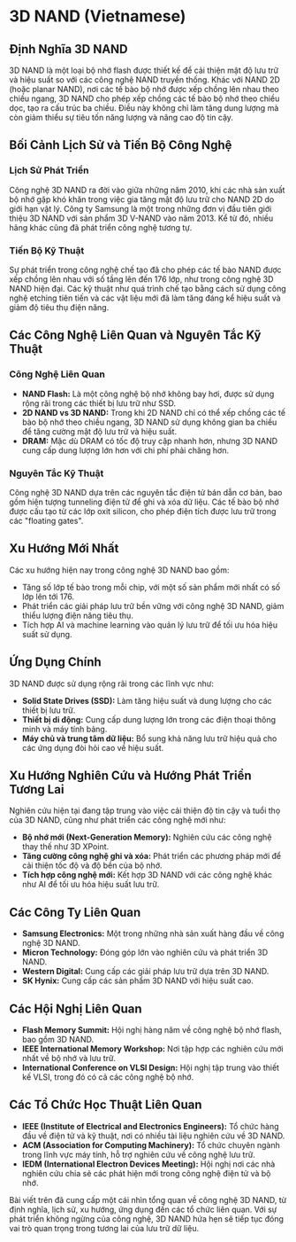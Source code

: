 # 3D NAND (Vietnamese)

## Định Nghĩa 3D NAND
3D NAND là một loại bộ nhớ flash được thiết kế để cải thiện mật độ lưu trữ và hiệu suất so với các công nghệ NAND truyền thống. Khác với NAND 2D (hoặc planar NAND), nơi các tế bào bộ nhớ được xếp chồng lên nhau theo chiều ngang, 3D NAND cho phép xếp chồng các tế bào bộ nhớ theo chiều dọc, tạo ra cấu trúc ba chiều. Điều này không chỉ làm tăng dung lượng mà còn giảm thiểu sự tiêu tốn năng lượng và nâng cao độ tin cậy.

## Bối Cảnh Lịch Sử và Tiến Bộ Công Nghệ
### Lịch Sử Phát Triển
Công nghệ 3D NAND ra đời vào giữa những năm 2010, khi các nhà sản xuất bộ nhớ gặp khó khăn trong việc gia tăng mật độ lưu trữ cho NAND 2D do giới hạn vật lý. Công ty Samsung là một trong những đơn vị đầu tiên giới thiệu 3D NAND với sản phẩm 3D V-NAND vào năm 2013. Kể từ đó, nhiều hãng khác cũng đã phát triển công nghệ tương tự.

### Tiến Bộ Kỹ Thuật
Sự phát triển trong công nghệ chế tạo đã cho phép các tế bào NAND được xếp chồng lên nhau với số tầng lên đến 176 lớp, như trong công nghệ 3D NAND hiện đại. Các kỹ thuật như quá trình chế tạo bằng cách sử dụng công nghệ etching tiên tiến và các vật liệu mới đã làm tăng đáng kể hiệu suất và giảm độ tiêu thụ điện năng.

## Các Công Nghệ Liên Quan và Nguyên Tắc Kỹ Thuật
### Công Nghệ Liên Quan
- **NAND Flash:** Là một công nghệ bộ nhớ không bay hơi, được sử dụng rộng rãi trong các thiết bị lưu trữ như SSD.
- **2D NAND vs 3D NAND:** Trong khi 2D NAND chỉ có thể xếp chồng các tế bào bộ nhớ theo chiều ngang, 3D NAND sử dụng không gian ba chiều để tăng cường mật độ lưu trữ và hiệu suất.
- **DRAM:** Mặc dù DRAM có tốc độ truy cập nhanh hơn, nhưng 3D NAND cung cấp dung lượng lớn hơn với chi phí phải chăng hơn.

### Nguyên Tắc Kỹ Thuật
Công nghệ 3D NAND dựa trên các nguyên tắc điện tử bán dẫn cơ bản, bao gồm hiện tượng tunneling điện tử để ghi và xóa dữ liệu. Các tế bào bộ nhớ được cấu tạo từ các lớp oxit silicon, cho phép điện tích được lưu trữ trong các "floating gates".

## Xu Hướng Mới Nhất
Các xu hướng hiện nay trong công nghệ 3D NAND bao gồm:
- Tăng số lớp tế bào trong mỗi chip, với một số sản phẩm mới nhất có số lớp lên tới 176.
- Phát triển các giải pháp lưu trữ bền vững với công nghệ 3D NAND, giảm thiểu lượng điện năng tiêu thụ.
- Tích hợp AI và machine learning vào quản lý lưu trữ để tối ưu hóa hiệu suất sử dụng.

## Ứng Dụng Chính
3D NAND được sử dụng rộng rãi trong các lĩnh vực như:
- **Solid State Drives (SSD):** Làm tăng hiệu suất và dung lượng cho các thiết bị lưu trữ.
- **Thiết bị di động:** Cung cấp dung lượng lớn trong các điện thoại thông minh và máy tính bảng.
- **Máy chủ và trung tâm dữ liệu:** Bổ sung khả năng lưu trữ hiệu quả cho các ứng dụng đòi hỏi cao về hiệu suất.

## Xu Hướng Nghiên Cứu và Hướng Phát Triển Tương Lai
Nghiên cứu hiện tại đang tập trung vào việc cải thiện độ tin cậy và tuổi thọ của 3D NAND, cũng như phát triển các công nghệ mới như:
- **Bộ nhớ mới (Next-Generation Memory):** Nghiên cứu các công nghệ thay thế như 3D XPoint.
- **Tăng cường công nghệ ghi và xóa:** Phát triển các phương pháp mới để cải thiện tốc độ và độ bền của bộ nhớ.
- **Tích hợp công nghệ mới:** Kết hợp 3D NAND với các công nghệ khác như AI để tối ưu hóa hiệu suất lưu trữ.

## Các Công Ty Liên Quan
- **Samsung Electronics:** Một trong những nhà sản xuất hàng đầu về công nghệ 3D NAND.
- **Micron Technology:** Đóng góp lớn vào nghiên cứu và phát triển 3D NAND.
- **Western Digital:** Cung cấp các giải pháp lưu trữ dựa trên 3D NAND.
- **SK Hynix:** Cung cấp các sản phẩm 3D NAND với hiệu suất cao.

## Các Hội Nghị Liên Quan
- **Flash Memory Summit:** Hội nghị hàng năm về công nghệ bộ nhớ flash, bao gồm 3D NAND.
- **IEEE International Memory Workshop:** Nơi tập hợp các nghiên cứu mới nhất về bộ nhớ và lưu trữ.
- **International Conference on VLSI Design:** Hội nghị tập trung vào thiết kế VLSI, trong đó có cả các công nghệ bộ nhớ.

## Các Tổ Chức Học Thuật Liên Quan
- **IEEE (Institute of Electrical and Electronics Engineers):** Tổ chức hàng đầu về điện tử và kỹ thuật, nơi có nhiều tài liệu nghiên cứu về 3D NAND.
- **ACM (Association for Computing Machinery):** Tổ chức chuyên ngành trong lĩnh vực máy tính, hỗ trợ nghiên cứu về công nghệ lưu trữ.
- **IEDM (International Electron Devices Meeting):** Hội nghị nơi các nhà nghiên cứu chia sẻ các phát hiện mới trong công nghệ điện tử và bộ nhớ.

Bài viết trên đã cung cấp một cái nhìn tổng quan về công nghệ 3D NAND, từ định nghĩa, lịch sử, xu hướng, ứng dụng đến các tổ chức liên quan. Với sự phát triển không ngừng của công nghệ, 3D NAND hứa hẹn sẽ tiếp tục đóng vai trò quan trọng trong tương lai của lưu trữ dữ liệu.